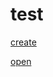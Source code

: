 # test

[create](https://studio.mbed.com/auth/mbed?r=https%3A%2F%2Fstudio.mbed.com%2Fopen%3FworkspaceType%3Dmbed%26clone_url%3Dhttps%3A%2F%2Fthegecko@developer.mbed.org%2Fteams%2Fmbed%2Fcode%2Fmbed_blinky%26name%3Dtest%26data%3Dtest)


[open](https://studio.mbed.com/auth/mbed?r=https%3A%2F%2Fstudio.mbed.com%2Fopen%3FworkspaceType%3Dmbed%26clone_url%3Dhttps%3A%2F%2Fthegecko@developer.mbed.org%2Fteams%2Fmbed%2Fcode%2Fmbed_blinky%26name%3Dtest%26data%3Dtest)
